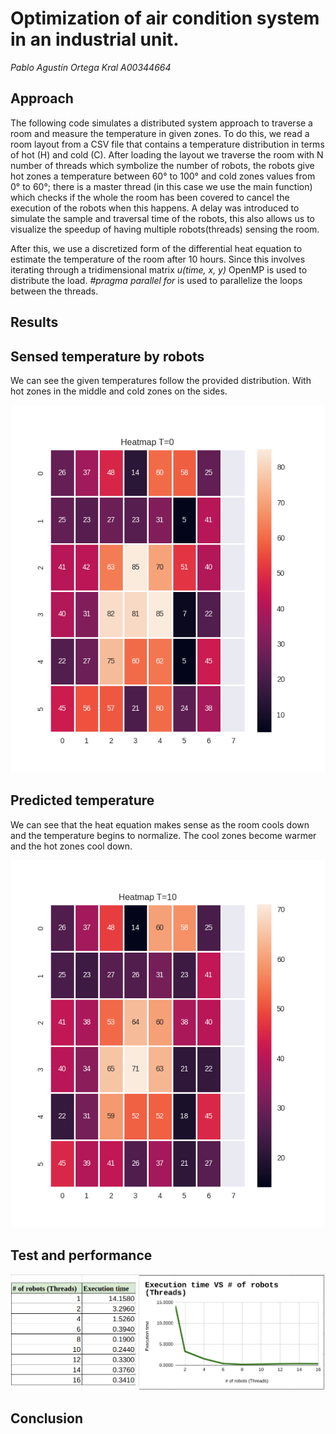 # Optimization of air condition system in an industrial unit.
_Pablo Agustín Ortega Kral A00344664_

## Approach
The following code simulates a distributed system approach to traverse a room and measure the temperature in given zones. To do this, we read a room layout from a CSV file that contains a temperature distribution in terms of hot (H) and cold (C). After loading the layout we traverse the room with N number of threads which symbolize the number of robots, the robots give hot zones a temperature between 60° to 100° and cold zones values from 0° to 60°; there is a master thread (in this case we use the main function) which checks if the whole the room has been covered to cancel the execution of the robots when this happens. A delay was introduced to simulate the sample and traversal time of the robots, this also allows us to visualize the speedup of having multiple robots(threads) sensing the room.

After this, we use a discretized form of the differential heat equation to estimate the temperature of the room after 10 hours. Since this involves iterating through a tridimensional matrix _u(time, x, y)_ OpenMP is used to distribute the load. _#pragma parallel for_ is used to parallelize the loops between the threads.

## Results
## Sensed temperature by robots
We can see the given temperatures follow the provided distribution. With hot zones in the middle and cold zones on the sides.

![HeathMap0](figures/heatmp0.png?raw=true "Heat map T=0")
## Predicted temperature 
We can see that the heat equation makes sense as the room cools down and the temperature begins to normalize. The cool zones become warmer and the hot zones cool down.

![HeatMap10](figures/heatmp10.png?raw=true "Heat map T=10")

## Test and performance
![Performance](figures/exection_graph.png?raw=true "Heat map T=10")

## Conclusion